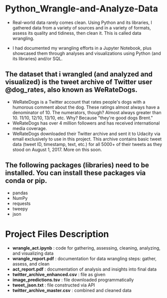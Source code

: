 # Python_Wrangle-and-Analyze-Data

* Real-world data rarely comes clean. Using Python and its libraries, I gathered data from a variety of sources and in a variety of formats, assess its quality and tidiness, then clean it. This is called data wrangling. 

* I had documented my wrangling efforts in a Jupyter Notebook, plus showcased them through analyses and visualizations using Python (and its libraries) and/or SQL.

## The dataset that i wrangled (and analyzed and visualized) is the tweet archive of Twitter user @dog_rates, also known as WeRateDogs.

* WeRateDogs is a Twitter account that rates people's dogs with a humorous comment about the dog. These ratings almost always have a denominator of 10. The numerators, though? Almost always greater than 10. 11/10, 12/10, 13/10, etc. Why? Because "they're good dogs Brent." 
* WeRateDogs has over 4 million followers and has received international media coverage.  
* WeRateDogs downloaded their Twitter archive and sent it to Udacity via email exclusively to use in this project. This archive contains basic tweet data (tweet ID, timestamp, text, etc.) for all 5000+ of their tweets as they stood on August 1, 2017. More on this soon.

## The following packages (libraries) need to be installed. You can install these packages via conda or pip.
* pandas
* NumPy
* requests
* tweepy
* json

# Project Files Description
* **wrangle_act.ipynb** : code for gathering, assessing, cleaning, analyzing, and visualizing data
* **wrangle_report.pdf** : documentation for data wrangling steps: gather, assess, and clean
* **act_report.pdf** : documentation of analysis and insights into final data
* **twitter_archive_enhanced.csv** : file as given
* **image_predictions.tsv** : file downloaded programmatically
* **tweet_json.txt** : file constructed via API
* **twitter_archive_master.csv** : combined and cleaned data
